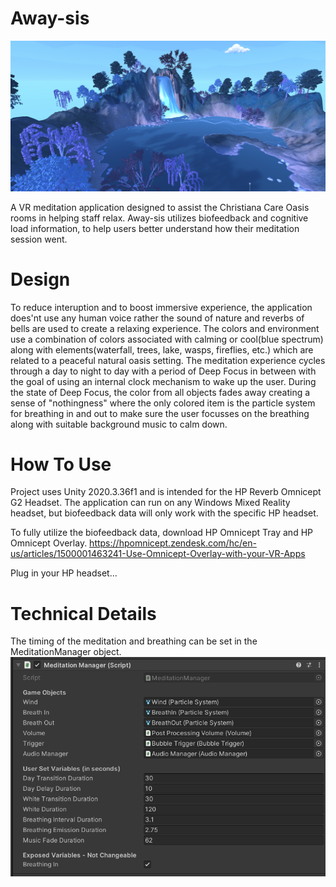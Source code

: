 # Away-sis

![Preview](Images/preview.png)

A VR meditation application designed to assist the Christiana Care Oasis rooms in helping staff relax. Away-sis utilizes biofeedback and cognitive load information, to help users better understand how their meditation session went.

# Design
To reduce interuption and to boost immersive experience, the application does'nt use any human voice rather the sound of nature and reverbs of bells are used to create a relaxing experience. The colors and environment use a combination of colors associated with calming or cool(blue spectrum) along with elements(waterfall, trees, lake, wasps, fireflies, etc.) which are related to a peaceful natural oasis setting. 
The meditation experience cycles through a day to night to day with a period of Deep Focus in between with the goal of using an internal clock mechanism to wake up the user.
During the state of Deep Focus, the color from all objects fades away creating a sense of "nothingness" where the only colored item is the particle system for breathing in and out to make sure the user focusses on the breathing along with suitable background music to calm down.

# How To Use

Project uses Unity 2020.3.36f1 and is intended for the HP Reverb Omnicept G2 Headset. The application can run on any Windows Mixed Reality headset, but biofeedback data will only work with the specific HP headset.

To fully utilize the biofeedback data, download HP Omnicept Tray and HP Omnicept Overlay. https://hpomnicept.zendesk.com/hc/en-us/articles/1500001463241-Use-Omnicept-Overlay-with-your-VR-Apps

Plug in your HP headset...

# Technical Details
The timing of the meditation and breathing can be set in the MeditationManager object.
![](Images/medManager.png)
